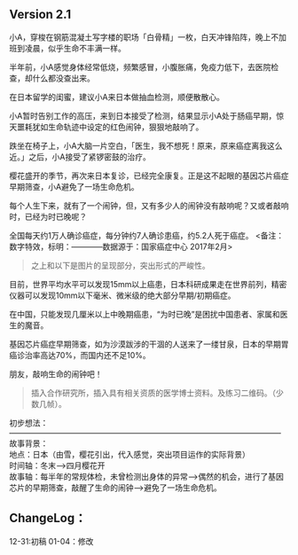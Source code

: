## Version 2.1 

小A，穿梭在钢筋混凝土写字楼的职场「白骨精」一枚，白天冲锋陷阵，晚上不加班到凌晨，似乎生命不丰满一样。

半年前，小A感觉身体经常低烧，频繁感冒，小腹胀痛，免疫力低下，去医院检查，却什么都没查出来。

在日本留学的闺蜜，建议小A来日本做抽血检测，顺便散散心。

小A暂时告别工作的高压，来到日本接受了检测，结果显示小A处于肠癌早期，惊天噩耗犹如生命轨迹中设定的红色闹钟，狠狠地敲响了。

跌坐在椅子上，小A大脑一片空白，「医生，我不想死！原来，原来癌症离我这么近。」之后，小A接受了紧锣密鼓的治疗。

樱花盛开的季节，再次来日本复诊，已经完全康复。正是这不起眼的基因芯片癌症早期筛查，小A避免了一场生命危机。


每个人生下来，就有了一个闹钟，但，又有多少人的闹钟没有敲响呢？又或者敲响时，已经为时已晚呢？

全国每天约1万人确诊癌症，每分钟约7人确诊患癌，约5.2人死于癌症。 <备注：数字特效，标明：————数据源于：国家癌症中心 2017年2月>

> 之上和以下是图片的呈现部分，突出形式的严峻性。

目前，世界平均水平可以发现15mm以上癌患，日本科研成果走在世界前列，精密仪器可以发现10mm以下毫米、微米级的绝大部分早期/初期癌症。

在中国，只能发现几厘米以上中晚期癌患，“为时已晚”是困扰中国患者、家属和医生的魔音。

基因芯片癌症早期筛查，如为沙漠跋涉的干涸的人送来了一缕甘泉，日本的早期胃癌诊治率高达70%，而国内还不足10%。

朋友，敲响生命的闹钟吧！


> 插入合作研究所，插入具有相关资质的医学博士资料。及练习二维码。（少数几帧）。



初步想法：
———————————————————————————————————
故事背景：<br>
地点：日本（由雪，樱花引出，代入感觉，突出项目运作的实际背景）<br>
时间轴：冬末——>四月樱花开<br>
故事轴：每半年的常规体检，未曾检测出身体的异常——>偶然的机会，进行了基因芯片的早期筛查，敲醒了生命的闹钟——>避免了一场生命危机。<br>

ChangeLog：<br>
------------
12-31:初稿
01-04：修改
